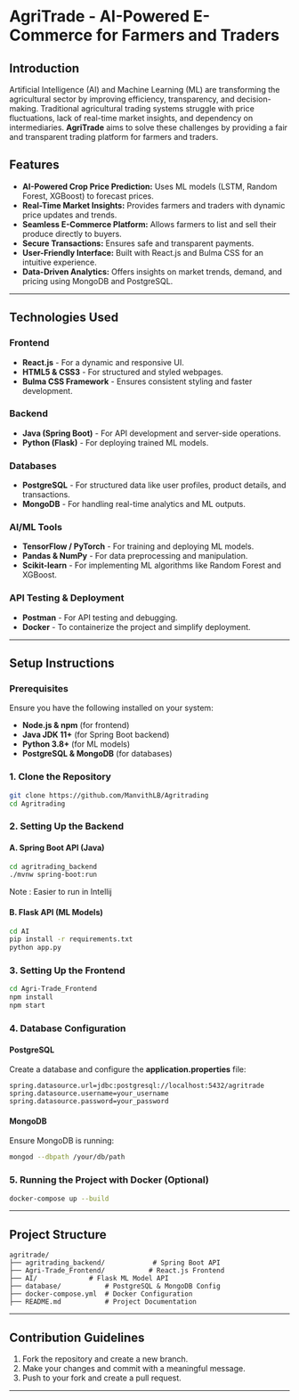 # AgriTrade - AI-Powered E-Commerce for Farmers and Traders

## Introduction

Artificial Intelligence (AI) and Machine Learning (ML) are transforming the agricultural sector by improving efficiency, transparency, and decision-making. Traditional agricultural trading systems struggle with price fluctuations, lack of real-time market insights, and dependency on intermediaries. **AgriTrade** aims to solve these challenges by providing a fair and transparent trading platform for farmers and traders.

## Features

- **AI-Powered Crop Price Prediction:** Uses ML models (LSTM, Random Forest, XGBoost) to forecast prices.
- **Real-Time Market Insights:** Provides farmers and traders with dynamic price updates and trends.
- **Seamless E-Commerce Platform:** Allows farmers to list and sell their produce directly to buyers.
- **Secure Transactions:** Ensures safe and transparent payments.
- **User-Friendly Interface:** Built with React.js and Bulma CSS for an intuitive experience.
- **Data-Driven Analytics:** Offers insights on market trends, demand, and pricing using MongoDB and PostgreSQL.

---

## Technologies Used

### Frontend

- **React.js** - For a dynamic and responsive UI.
- **HTML5 & CSS3** - For structured and styled webpages.
- **Bulma CSS Framework** - Ensures consistent styling and faster development.

### Backend

- **Java (Spring Boot)** - For API development and server-side operations.
- **Python (Flask)** - For deploying trained ML models.

### Databases

- **PostgreSQL** - For structured data like user profiles, product details, and transactions.
- **MongoDB** - For handling real-time analytics and ML outputs.

### AI/ML Tools

- **TensorFlow / PyTorch** - For training and deploying ML models.
- **Pandas & NumPy** - For data preprocessing and manipulation.
- **Scikit-learn** - For implementing ML algorithms like Random Forest and XGBoost.

### API Testing & Deployment

- **Postman** - For API testing and debugging.
- **Docker** - To containerize the project and simplify deployment.

---

## Setup Instructions

### Prerequisites

Ensure you have the following installed on your system:

- **Node.js & npm** (for frontend)
- **Java JDK 11+** (for Spring Boot backend)
- **Python 3.8+** (for ML models)
- **PostgreSQL & MongoDB** (for databases)


### 1. Clone the Repository

```bash
git clone https://github.com/ManvithLB/Agritrading
cd Agritrading
```

### 2. Setting Up the Backend

#### A. Spring Boot API (Java)

```bash
cd agritrading_backend
./mvnw spring-boot:run
```
Note : Easier to run in Intellij

#### B. Flask API (ML Models)

```bash
cd AI
pip install -r requirements.txt
python app.py
```

### 3. Setting Up the Frontend

```bash
cd Agri-Trade_Frontend
npm install
npm start
```

### 4. Database Configuration

#### PostgreSQL

Create a database and configure the **application.properties** file:

```properties
spring.datasource.url=jdbc:postgresql://localhost:5432/agritrade
spring.datasource.username=your_username
spring.datasource.password=your_password
```

#### MongoDB

Ensure MongoDB is running:

```bash
mongod --dbpath /your/db/path
```

### 5. Running the Project with Docker (Optional)

```bash
docker-compose up --build
```

---

## Project Structure

```
agritrade/
├── agritrading_backend/            # Spring Boot API
├── Agri-Trade_Frontend/           # React.js Frontend
├── AI/             # Flask ML Model API
├── database/           # PostgreSQL & MongoDB Config
├── docker-compose.yml  # Docker Configuration
├── README.md           # Project Documentation
```

---

## Contribution Guidelines

1. Fork the repository and create a new branch.
2. Make your changes and commit with a meaningful message.
3. Push to your fork and create a pull request.

---


